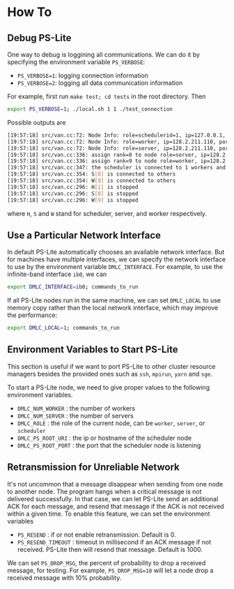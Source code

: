 # How To

## Debug PS-Lite

One way to debug is loggining all communications. We can do it by specifying
the environment variable `PS_VERBOSE`:
- `PS_VERBOSE=1`: logging connection information
- `PS_VERBOSE=2`: logging all data communication information

For example, first run `make test; cd tests` in the root directory. Then
```bash
export PS_VERBOSE=1; ./local.sh 1 1 ./test_connection
```
Possible outputs are
```bash
[19:57:18] src/van.cc:72: Node Info: role=schedulerid=1, ip=127.0.0.1, port=8000
[19:57:18] src/van.cc:72: Node Info: role=worker, ip=128.2.211.110, port=58442
[19:57:18] src/van.cc:72: Node Info: role=server, ip=128.2.211.110, port=40112
[19:57:18] src/van.cc:336: assign rank=8 to node role=server, ip=128.2.211.110, port=40112
[19:57:18] src/van.cc:336: assign rank=9 to node role=worker, ip=128.2.211.110, port=58442
[19:57:18] src/van.cc:347: the scheduler is connected to 1 workers and 1 servers
[19:57:18] src/van.cc:354: S[8] is connected to others
[19:57:18] src/van.cc:354: W[9] is connected to others
[19:57:18] src/van.cc:296: H[1] is stopped
[19:57:18] src/van.cc:296: S[8] is stopped
[19:57:18] src/van.cc:296: W[9] is stopped
```
where `H`, `S` and `W` stand for scheduler, server, and worker respectively.

## Use a Particular Network Interface

In default PS-Lite automatically chooses an available network interface. But for
machines have multiple interfaces, we can specify the network interface to use
by the environment variable `DMLC_INTERFACE`. For example, to use the
infinite-band interface `ib0`, we can
```bash
export DMLC_INTERFACE=ib0; commands_to_run
```

If all PS-Lite nodes run in the same machine, we can set `DMLC_LOCAL` to use
memory copy rather than the local network interface, which may improve the
performance:
```bash
export DMLC_LOCAL=1; commands_to_run
```

## Environment Variables to Start PS-Lite

This section is useful if we want to port PS-Lite to other cluster resource
managers besides the provided ones such as `ssh`, `mpirun`, `yarn` and `sge`.

To start a PS-Lite node, we need to give proper values to the following
environment variables.
- `DMLC_NUM_WORKER` : the number of workers
- `DMLC_NUM_SERVER` : the number of servers
- `DMLC_ROLE` : the role of the current node, can be `worker`, `server`, or `scheduler`
- `DMLC_PS_ROOT_URI` : the ip or hostname of the scheduler node
- `DMLC_PS_ROOT_PORT` : the port that the scheduler node is listening

## Retransmission for Unreliable Network

It's not uncommon that a message disappear when sending from one node to another
node. The program hangs when a critical message is not delivered
successfully. In that case, we can let PS-Lite send an additional ACK for each
message, and resend that message if the ACK is not received within a given
time. To enable this feature, we can set the environment variables

- `PS_RESEND` : if or not enable retransmission. Default is 0.
- `PS_RESEND_TIMEOUT` : timeout in millisecond if an ACK message if not
  received. PS-Lite then will resend that message. Default is 1000.

We can set `PS_DROP_MSG`, the percent of probability to drop a received
message, for testing. For example, `PS_DROP_MSG=10` will let a node drop a
received message with 10% probability.
